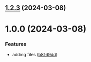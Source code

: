 ## [1.2.3](https://github.com/avbogdanyuk/git-extended/compare/v1.0.0...v1.2.3) (2024-03-08)



# 1.0.0 (2024-03-08)


### Features

* adding files ([b8169dd](https://github.com/avbogdanyuk/git-extended/commit/b8169dd2e4af9282e9cc1165c5153cf87aa785ff))



